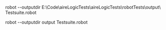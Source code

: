 robot --outputdir E:\Code\aireLogicTests\aireLogicTests\robotTests\output\ Testsuite.robot

robot --outputdir output Testsuite.robot     

